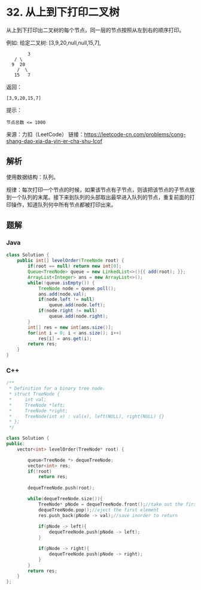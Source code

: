 # 32. 从上到下打印二叉树

从上到下打印出二叉树的每个节点，同一层的节点按照从左到右的顺序打印。

例如:
给定二叉树: [3,9,20,null,null,15,7],

    		3
       / \
      9  20
        /  \
       15   7

返回：

`[3,9,20,15,7]`


提示：

`节点总数 <= 1000`



来源：力扣（LeetCode）
链接：https://leetcode-cn.com/problems/cong-shang-dao-xia-da-yin-er-cha-shu-lcof

## 解析

使用数据结构：队列。

规律：每次打印一个节点的时候，如果该节点有子节点，则该把该节点的子节点放到一个队列的末尾。接下来到队列的头部取出最早进入队列的节点，重复前面的打印操作，知道队列何中所有节点都被打印出来。



## 题解

### Java

```java
class Solution {
    public int[] levelOrder(TreeNode root) {
        if(root == null) return new int[0];
        Queue<TreeNode> queue = new LinkedList<>(){{ add(root); }};
        ArrayList<Integer> ans = new ArrayList<>();
        while(!queue.isEmpty()) {
            TreeNode node = queue.poll();
            ans.add(node.val);
            if(node.left != null) 
              	queue.add(node.left);
            if(node.right != null) 
              	queue.add(node.right);
        }
        int[] res = new int[ans.size()];
        for(int i = 0; i < ans.size(); i++)
            res[i] = ans.get(i);
        return res;
    }
}

```



### C++

```c++
/**
 * Definition for a binary tree node.
 * struct TreeNode {
 *     int val;
 *     TreeNode *left;
 *     TreeNode *right;
 *     TreeNode(int x) : val(x), left(NULL), right(NULL) {}
 * };
 */

class Solution {
public:
    vector<int> levelOrder(TreeNode* root) {

        queue<TreeNode *> dequeTreeNode;
        vector<int> res;
        if(!root)
            return res;
        
        dequeTreeNode.push(root);

        while(dequeTreeNode.size()){
            TreeNode* pNode = dequeTreeNode.front();//take out the first element
            dequeTreeNode.pop();//eject the first element
            res.push_back(pNode -> val);//save inorder to return
            
            if(pNode -> left){
                dequeTreeNode.push(pNode -> left);
            }

            if(pNode -> right){
                dequeTreeNode.push(pNode -> right);
            }
        }
        return res;
    }
};
```

